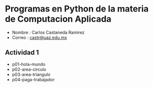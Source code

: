 # Programas en Python de la materia de Computacion Aplicada

- Nombre : Carlos Castaneda Ramirez
- Correo : castr@uaz.edu.mx

## Actividad 1

- p01-hola-mundo
- p02-area-circulo
- p03-area-triangulo
- p04-paga-trabajador

 
